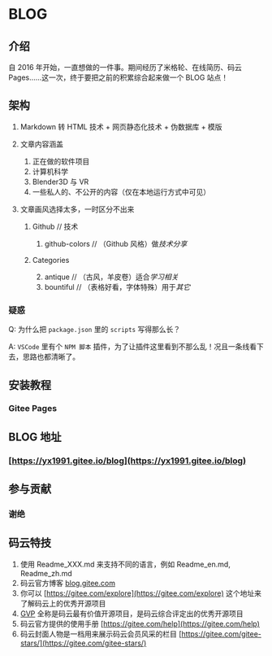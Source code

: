 # BLOG

## 介绍

自 2016 年开始，一直想做的一件事。期间经历了米格轮、在线简历、码云 Pages……这一次，终于要把之前的积累综合起来做一个 BLOG 站点！

## 架构

1. Markdown 转 HTML 技术 + 网页静态化技术 + 伪数据库 + 模版

2. 文章内容涵盖

   1. 正在做的软件项目
   2. 计算机科学
   3. Blender3D 与 VR
   4. 一些私人的、不公开的内容（仅在本地运行方式中可见）

3. 文章画风选择太多，一时区分不出来

   1. Github // 技术

      1. github-colors // （Github 风格）做*技术分享*

   2. Categories

      2. antique // （古风，羊皮卷）适合*学习相关*
      3. bountiful // （表格好看，字体特殊）用于*其它*

### 疑惑

Q: 为什么把 `package.json` 里的 `scripts` 写得那么长？

A: `VSCode` 里有个 `NPM 脚本` 插件，为了让插件这里看到不那么乱！况且一条线看下去，思路也都清晰了。

## 安装教程

### Gitee Pages

## BLOG 地址

### [https://yx1991.gitee.io/blog](https://yx1991.gitee.io/blog)

## 参与贡献

### 谢绝

## 码云特技

1. 使用 Readme_XXX.md 来支持不同的语言，例如 Readme_en.md, Readme_zh.md
2. 码云官方博客 [blog.gitee.com](https://blog.gitee.com)
3. 你可以 [https://gitee.com/explore](https://gitee.com/explore) 这个地址来了解码云上的优秀开源项目
4. [GVP](https://gitee.com/gvp) 全称是码云最有价值开源项目，是码云综合评定出的优秀开源项目
5. 码云官方提供的使用手册 [https://gitee.com/help](https://gitee.com/help)
6. 码云封面人物是一档用来展示码云会员风采的栏目 [https://gitee.com/gitee-stars/](https://gitee.com/gitee-stars/)

